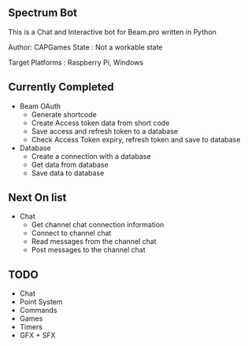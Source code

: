 ## Spectrum Bot

This is a Chat and Interactive bot for Beam.pro written in Python

Author: CAPGames
State : Not a workable state

Target Platforms : Raspberry Pi, Windows

## Currently Completed
* Beam OAuth
  * Generate shortcode
  * Create Access token data from short code
  * Save access and refresh token to a database
  * Check Access Token expiry, refresh token and save to database
* Database
  * Create a connection with a database
  * Get data from database
  * Save data to database

## Next On list
* Chat
  * Get channel chat connection information
  * Connect to channel chat
  * Read messages from the channel chat
  * Post messages to the channel chat
  
## TODO
* Chat
* Point System
* Commands
* Games
* Timers
* GFX + SFX
